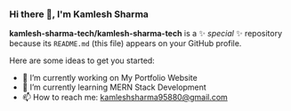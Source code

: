 ### Hi there 👋, I'm Kamlesh Sharma


**kamlesh-sharma-tech/kamlesh-sharma-tech** is a ✨ _special_ ✨ repository because its `README.md` (this file) appears on your GitHub profile.

Here are some ideas to get you started:

- 🔭 I’m currently working on My Portfolio Website
- 🌱 I’m currently learning MERN Stack Development
- 📫 How to reach me: kamleshsharma95880@gmail.com
